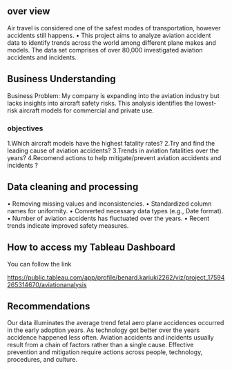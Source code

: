 ## over view  
Air travel is considered one of the safest modes of transportation, however accidents still happens. • This project aims to analyze aviation accident data to identify trends across the world among different plane makes and models.
The data set comprises of over 80,000 investigated aviation accidents and incidents.

## Business Understanding 
Business Problem: My company is expanding into the aviation industry but lacks insights into aircraft safety risks. This analysis identifies the lowest-risk aircraft models for commercial and private use.
 
### objectives
1.Which aircraft models have the highest fatality rates?
2.Try and find the leading cause of aviation accidents?
3.Trends in aviation fatalities over the years?
4.Recomend actions to help mitigate/prevent aviation accidents and incidents ?

## Data cleaning and processing 
• Removing missing values and inconsistencies. 
• Standardized column names for uniformity. 
• Converted necessary data types (e.g., Date format).
• Number of aviation accidents has fluctuated over the years. 
• Recent trends indicate improved safety measures. 
## How to access my Tableau Dashboard
You can follow the link 

https://public.tableau.com/app/profile/benard.kariuki2262/viz/project_17594265314670/aviationanalysis

## Recommendations
Our data illuminates the average trend fetal aero plane accidences occurred in the early adoption years. As technology got better over the years accidence happened less often.
Aviation accidents and incidents usually result from a chain of factors rather than a single cause. Effective prevention and mitigation require actions across people, technology, procedures, and culture.

